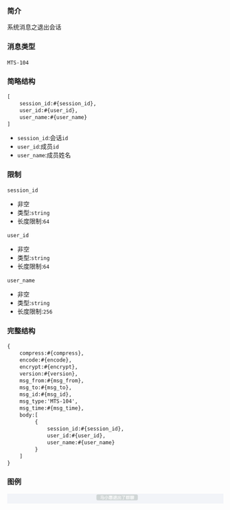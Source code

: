 ### 简介

系统消息之退出会话

### 消息类型

`MTS-104`

### 简略结构
```
[
    session_id:#{session_id},
    user_id:#{user_id},
    user_name:#{user_name}
]
```
- `session_id`:会话`id`
- `user_id`:成员`id`
- `user_name`:成员姓名

### 限制

`session_id`
- 非空
- 类型:`string`
- 长度限制:`64`

`user_id`
- 非空
- 类型:`string`
- 长度限制:`64`

`user_name`
- 非空
- 类型:`string`
- 长度限制:`256`

### 完整结构
```
{
    compress:#{compress},
    encode:#{encode},
    encrypt:#{encrypt},
    version:#{version},
    msg_from:#{msg_from},
    msg_to:#{msg_to},
    msg_id:#{msg_id},
    msg_type:'MTS-104',
    msg_time:#{msg_time},
    body:[
         {
             session_id:#{session_id},
             user_id:#{user_id},
             user_name:#{user_name}
         }
    ]
}
```

### 图例

![Alt text][demo]

[demo]:https://github.com/GepengCn/tlim/blob/dev/images/MTS_104.png?raw=true
